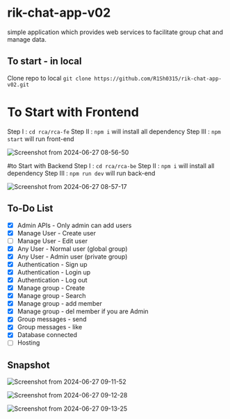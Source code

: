 # rik-chat-app-v02
simple application which provides web services to facilitate group chat and manage data.

## To start - in local

Clone repo to local
`git clone https://github.com/R1Sh0315/rik-chat-app-v02.git`

# To Start with Frontend 
Step I   : `cd rca/rca-fe`
Step II  : `npm i` will install all dependency
Step III : `npm start` will run front-end

![Screenshot from 2024-06-27 08-56-50](https://github.com/R1Sh0315/rik-chat-app-v02/assets/52277260/0aa6b66d-1069-4d96-a457-f2830f048d33)


#to Start with Backend 
Step I   : `cd rca/rca-be`
Step II  : `npm i` will install all dependency
Step III : `npm run dev` will run back-end

![Screenshot from 2024-06-27 08-57-17](https://github.com/R1Sh0315/rik-chat-app-v02/assets/52277260/21fded3a-e0c5-403e-a6fe-0247dbe312db)



## To-Do List
- [x] Admin APIs - Only admin can add users
- [x] Manage User - Create user
- [ ] Manage User - Edit user
- [x] Any User - Normal user (global group)
- [x] Any User - Admin user (private group)
- [x] Authentication - Sign up
- [x] Authentication - Login up
- [x] Authentication - Log out
- [x] Manage group - Create
- [x] Manage group - Search
- [x] Manage group - add member
- [x] Manage group - del member if you are Admin
- [x] Group messages - send
- [x] Group messages - like
- [x] Database connected
- [ ] Hosting

## Snapshot
![Screenshot from 2024-06-27 09-11-52](https://github.com/R1Sh0315/rik-chat-app-v02/assets/52277260/444a08f1-bbf0-4f74-b9f0-09953bbde3ae)

![Screenshot from 2024-06-27 09-12-28](https://github.com/R1Sh0315/rik-chat-app-v02/assets/52277260/e668e09f-91cc-42d2-a313-812fb6741324)

![Screenshot from 2024-06-27 09-13-25](https://github.com/R1Sh0315/rik-chat-app-v02/assets/52277260/78e8efd2-d965-4242-b0b2-07e274830120)

